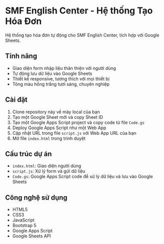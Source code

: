 # SMF English Center - Hệ thống Tạo Hóa Đơn

Hệ thống tạo hóa đơn tự động cho SMF English Center, tích hợp với Google Sheets.

## Tính năng

- Giao diện form nhập liệu thân thiện với người dùng
- Tự động lưu dữ liệu vào Google Sheets
- Thiết kế responsive, tương thích với mọi thiết bị
- Tông màu hồng trắng tươi sáng, chuyên nghiệp

## Cài đặt

1. Clone repository này về máy local của bạn
2. Tạo một Google Sheet mới và copy Sheet ID
3. Tạo một Google Apps Script project và copy code từ file `Code.gs`
4. Deploy Google Apps Script như một Web App
5. Cập nhật URL trong file `script.js` với Web App URL của bạn
6. Mở file `index.html` trong trình duyệt

## Cấu trúc dự án

- `index.html`: Giao diện người dùng
- `script.js`: Xử lý form và gửi dữ liệu
- `Code.gs`: Google Apps Script code để xử lý dữ liệu và lưu vào Google Sheets

## Công nghệ sử dụng

- HTML5
- CSS3
- JavaScript
- Bootstrap 5
- Google Apps Script
- Google Sheets API 